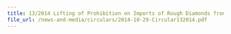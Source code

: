 ```yaml
---
title: 13/2014 Lifting of Prohibition on Imports of Rough Diamonds from Cote D'Ivoire 
file_url: /news-and-media/circulars/2014-10-29-Circular132014.pdf
---
```

